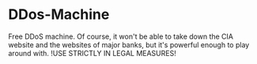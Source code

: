 # DDos-Machine
Free DDoS machine. Of course, it won't be able to take down the CIA website and the websites of major banks, but it's powerful enough to play around with.  !USE STRICTLY IN LEGAL MEASURES!
